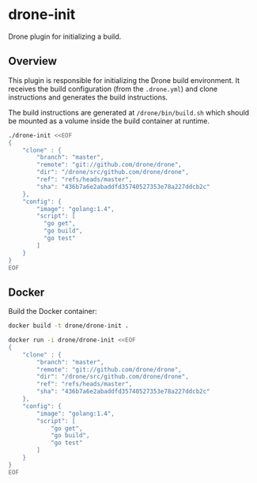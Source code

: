 # drone-init
Drone plugin for initializing a build.


## Overview

This plugin is responsible for initializing the Drone build environment. It receives the build configuration (from the `.drone.yml`) and clone instructions and generates the build instructions.

The build instructions are generated at `/drone/bin/build.sh` which should be mounted as a volume inside the build container at runtime.

```sh
./drone-init <<EOF
{
	"clone" : {
		"branch": "master",
		"remote": "git://github.com/drone/drone",
		"dir": "/drone/src/github.com/drone/drone",
		"ref": "refs/heads/master",
		"sha": "436b7a6e2abaddfd35740527353e78a227ddcb2c"
	},
    "config": {
        "image": "golang:1.4",
        "script": [
          "go get",
          "go build",
          "go test"
        ]
    }
}
EOF
```

## Docker

Build the Docker container:

```sh
docker build -t drone/drone-init .
```

```sh
docker run -i drone/drone-init <<EOF
{
	"clone" : {
		"branch": "master",
		"remote": "git://github.com/drone/drone",
		"dir": "/drone/src/github.com/drone/drone",
		"ref": "refs/heads/master",
		"sha": "436b7a6e2abaddfd35740527353e78a227ddcb2c"
	},
	"config": {
		"image": "golang:1.4",
		"script": [
			"go get",
			"go build",
			"go test"
		]
	}
}
EOF
```
